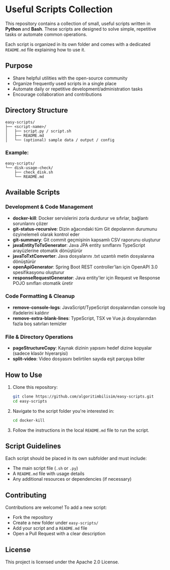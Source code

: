 # Useful Scripts Collection

This repository contains a collection of small, useful scripts written in **Python** and **Bash**. These scripts are designed to solve simple, repetitive tasks or automate common operations. 

Each script is organized in its own folder and comes with a dedicated `README.md` file explaining how to use it.

## Purpose

- Share helpful utilities with the open-source community
- Organize frequently used scripts in a single place
- Automate daily or repetitive development/administration tasks
- Encourage collaboration and contributions

## Directory Structure

```
easy-scripts/
├── <script-name>/
│   ├── script.py / script.sh
│   ├── README.md
│   └── (optional) sample data / output / config
```

### Example:

```
easy-scripts/
└── disk-usage-check/
    ├── check_disk.sh
    └── README.md
```

## Available Scripts

### Development & Code Management
- **docker-kill**: Docker servislerini zorla durdurur ve sıfırlar, bağlantı sorunlarını çözer
- **git-status-recursive**: Dizin ağacındaki tüm Git depolarının durumunu özyinelemeli olarak kontrol eder
- **git-summary**: Git commit geçmişinin kapsamlı CSV raporunu oluşturur
- **javaEntityToTsGenerator**: Java JPA entity sınıflarını TypeScript arayüzlerine otomatik dönüştürür
- **javaToTxtConverter**: Java dosyalarını .txt uzantılı metin dosyalarına dönüştürür
- **openApiGenerator**: Spring Boot REST controller'ları için OpenAPI 3.0 spesifikasyonu oluşturur
- **responseRequestGenerator**: Java entity'ler için Request ve Response POJO sınıfları otomatik üretir

### Code Formatting & Cleanup
- **remove-console-logs**: JavaScript/TypeScript dosyalarından console log ifadelerini kaldırır
- **remove-extra-blank-lines**: TypeScript, TSX ve Vue.js dosyalarından fazla boş satırları temizler

### File & Directory Operations
- **pageStructureCopy**: Kaynak dizinin yapısını hedef dizine kopyalar (sadece klasör hiyerarşisi)
- **split-video**: Video dosyasını belirtilen sayıda eşit parçaya böler

## How to Use

1.  Clone this repository:
    ```bash
    git clone https://github.com/algoritimbilisim/easy-scripts.git
    cd easy-scripts
    ```

2.  Navigate to the script folder you're interested in:
    ```bash
    cd docker-kill
    ```

3.  Follow the instructions in the local `README.md` file to run the script.

## Script Guidelines

Each script should be placed in its own subfolder and must include:

- The main script file (`.sh` or `.py`)
- A `README.md` file with usage details
- Any additional resources or dependencies (if necessary)

## Contributing

Contributions are welcome! To add a new script:

- Fork the repository
- Create a new folder under `easy-scripts/`
- Add your script and a `README.md` file
- Open a Pull Request with a clear description

## License

This project is licensed under the Apache 2.0 License.
